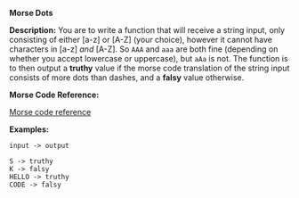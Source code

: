 
**Morse Dots**

**Description:** You are to write a function that will receive a string input, only consisting of either [a-z] or [A-Z] (your choice), however it cannot have characters in [a-z] _and_ [A-Z]. So `AAA` and `aaa` are both fine (depending on whether you accept lowercase or uppercase), but `aAa` is not. The function is to then output a **truthy** value if the morse code translation of the string input consists of more dots than dashes, and a **falsy** value otherwise.

**Morse Code Reference:**

[Morse code reference](https://i.imgur.com/R9LESFK.png)

**Examples:**

```text
input -> output

S -> truthy
K -> falsy
HELLO -> truthy
CODE -> falsy
```
